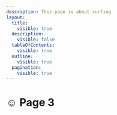 ```yaml
---
description: This page is about surfing
layout:
  title:
    visible: true
  description:
    visible: false
  tableOfContents:
    visible: true
  outline:
    visible: true
  pagination:
    visible: true
---
```


# ☺ Page 3

<figure><img src="https://images.unsplash.com/photo-1701735168006-1c7cbb9caff9?crop=entropy&#x26;cs=srgb&#x26;fm=jpg&#x26;ixid=M3wxOTcwMjR8MHwxfHJhbmRvbXx8fHx8fHx8fDE3MDUzMzU3MDB8&#x26;ixlib=rb-4.0.3&#x26;q=85" alt=""><figcaption></figcaption></figure>
